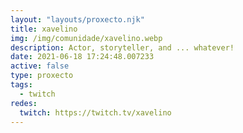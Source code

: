 ```yaml
---
layout: "layouts/proxecto.njk"
title: xavelino
img: /img/comunidade/xavelino.webp
description: Actor, storyteller, and ... whatever!
date: 2021-06-18 17:24:48.007233
active: false
type: proxecto
tags:
  - twitch
redes:
  twitch: https://twitch.tv/xavelino
---
```

